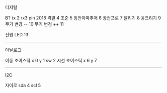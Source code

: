 디지털


BT tx 2 rx3 pin 2018
격발 4
조준 5
장전아마추어 6
장전프로 7
달리기 8
웅크리기 9
무기 변경 -- 10
무기 변경 ++ 11

전원 LED 13

<hr/>

아날로그


이동 조이스틱 x 0 y 1 sw 2
시선 조이스틱 x 6 y 7

<hr/>

I2C

자이로 sda 4 scl 5